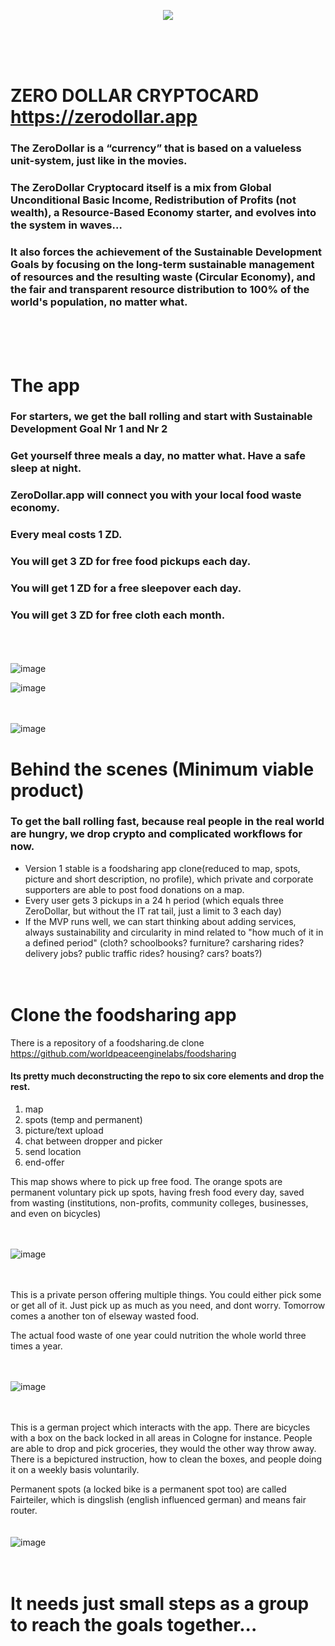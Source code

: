 <p align="center"><img src="https://user-images.githubusercontent.com/67427045/160858295-2c537c66-0809-428d-ba75-f79c2a2e89ac.png" />
</p>
<br><br><br>

# ZERO DOLLAR CRYPTOCARD https://zerodollar.app

### The ZeroDollar is a “currency” that is based on a valueless unit-system, just like in the movies.

### The ZeroDollar Cryptocard itself is a mix from Global Unconditional Basic Income, Redistribution of Profits (not wealth), a Resource-Based Economy starter, and evolves into the system in waves…

### It also forces the achievement of the Sustainable Development Goals by focusing on the long-term sustainable management of resources and the resulting waste (Circular Economy), and the fair and transparent resource distribution to 100% of the world's population, no matter what.
<br><br><br>

# The app

### For starters, we get the ball rolling and start with Sustainable Development Goal Nr 1 and Nr 2

### Get yourself three meals a day, no matter what. Have a safe sleep at night.

### ZeroDollar.app will connect you with your local food waste economy.

### Every meal costs 1 ZD.

### You will get 3 ZD for free food pickups each day.

### You will get 1 ZD for a free sleepover each day.

### You will get 3 ZD for free cloth each month.
<br><br><br>
![image](https://user-images.githubusercontent.com/67427045/161423816-de3402e4-1a2c-40c8-9e5b-e60e521510a6.png)

![image](https://user-images.githubusercontent.com/67427045/160861615-5635ad08-f87f-4fdd-a718-b308149f7a49.png)
<br><br><br>

![image](https://user-images.githubusercontent.com/67427045/161428828-f1ad0a80-9b33-4f9a-8ce0-48002dcafbbc.png)

# Behind the scenes (Minimum viable product)

### To get the ball rolling fast, because real people in the real world are hungry, we drop crypto and complicated workflows for now.

- Version 1 stable is a foodsharing app clone(reduced to map, spots, picture and short description, no profile), which private and corporate supporters are able to post food donations on a map.
- Every user gets 3 pickups in a 24 h period (which equals three ZeroDollar, but without the IT rat tail, just a limit to 3 each day)
- If the MVP runs well, we can start thinking about adding services, always sustainability and circularity in mind related to "how much of it in a defined period" (cloth? schoolbooks? furniture? carsharing rides? delivery jobs? public traffic rides? housing? cars? boats?)
<br><br><br>

# Clone the foodsharing app

There is a repository of a foodsharing.de clone https://github.com/worldpeaceenginelabs/foodsharing

#### Its pretty much deconstructing the repo to six core elements and drop the rest.

1. map
2. spots (temp and permanent)
3. picture/text upload 
4. chat between dropper and picker 
5. send location
6. end-offer

This map shows where to pick up free food.
The orange spots are permanent voluntary pick up spots, having fresh food every day, saved from wasting (institutions, non-profits, community colleges, businesses, and even on bicycles)
<br><br><br>

![image](https://user-images.githubusercontent.com/67427045/160886126-12bce755-7e40-4488-b5fc-21b9a047531a.png)
<br><br><br>

This is a private person offering multiple things. You could either pick some or get all of it.
Just pick up as much as you need, and dont worry. Tomorrow comes a another ton of elseway wasted food.

The actual food waste of one year could nutrition the whole world three times a year.
<br><br><br>

![image](https://user-images.githubusercontent.com/67427045/160886381-11e9b05b-99e0-4664-b8c8-433725dbb1f0.png)
<br><br><br>

This is a german project which interacts with the app.
There are bicycles with a box on the back locked in all areas in Cologne for instance.
People are able to drop and pick groceries, they would the other way throw away.
There is a bepictured instruction, how to clean the boxes, and people doing it on a weekly basis voluntarily.

Permanent spots (a locked bike is a permanent spot too) are called Fairteiler, which is dingslish (english influenced german) and means fair router.
<br><br><br>
![image](https://user-images.githubusercontent.com/67427045/160888861-9deae300-9786-4fcd-94ef-f4f1f639c830.png)
<br><br><br>

# It needs just small steps as a group to reach the goals together...
